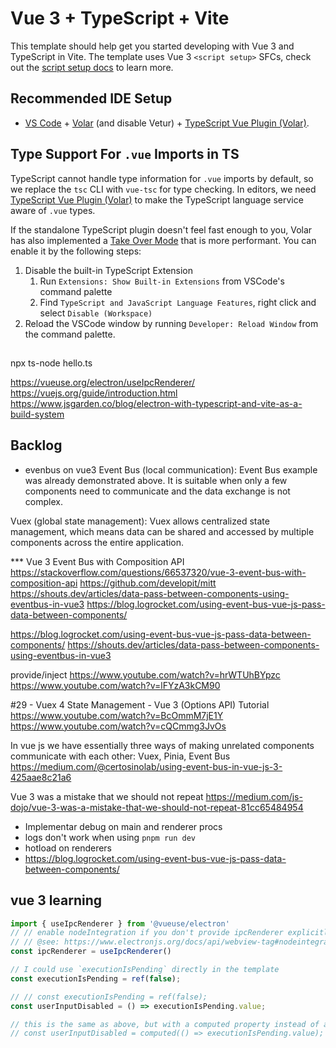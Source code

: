 # Vue 3 + TypeScript + Vite

This template should help get you started developing with Vue 3 and TypeScript in Vite. The template uses Vue 3 `<script setup>` SFCs, check out the [script setup docs](https://v3.vuejs.org/api/sfc-script-setup.html#sfc-script-setup) to learn more.

## Recommended IDE Setup

- [VS Code](https://code.visualstudio.com/) + [Volar](https://marketplace.visualstudio.com/items?itemName=Vue.volar) (and disable Vetur) + [TypeScript Vue Plugin (Volar)](https://marketplace.visualstudio.com/items?itemName=Vue.vscode-typescript-vue-plugin).

## Type Support For `.vue` Imports in TS

TypeScript cannot handle type information for `.vue` imports by default, so we replace the `tsc` CLI with `vue-tsc` for type checking. In editors, we need [TypeScript Vue Plugin (Volar)](https://marketplace.visualstudio.com/items?itemName=Vue.vscode-typescript-vue-plugin) to make the TypeScript language service aware of `.vue` types.

If the standalone TypeScript plugin doesn't feel fast enough to you, Volar has also implemented a [Take Over Mode](https://github.com/johnsoncodehk/volar/discussions/471#discussioncomment-1361669) that is more performant. You can enable it by the following steps:

1. Disable the built-in TypeScript Extension
   1. Run `Extensions: Show Built-in Extensions` from VSCode's command palette
   2. Find `TypeScript and JavaScript Language Features`, right click and select `Disable (Workspace)`
2. Reload the VSCode window by running `Developer: Reload Window` from the command palette.

## 

npx ts-node hello.ts

https://vueuse.org/electron/useIpcRenderer/
https://vuejs.org/guide/introduction.html
https://www.jsgarden.co/blog/electron-with-typescript-and-vite-as-a-build-system


## Backlog

- evenbus on vue3
Event Bus (local communication):
Event Bus example was already demonstrated above. It is suitable when only a few components need to communicate and the data exchange is not complex.

Vuex (global state management):
Vuex allows centralized state management, which means data can be shared and accessed by multiple components across the entire application.

   *** Vue 3 Event Bus with Composition API
   https://stackoverflow.com/questions/66537320/vue-3-event-bus-with-composition-api
   https://github.com/developit/mitt
   https://shouts.dev/articles/data-pass-between-components-using-eventbus-in-vue3
   https://blog.logrocket.com/using-event-bus-vue-js-pass-data-between-components/


   https://blog.logrocket.com/using-event-bus-vue-js-pass-data-between-components/
   https://shouts.dev/articles/data-pass-between-components-using-eventbus-in-vue3

   provide/inject
   https://www.youtube.com/watch?v=hrWTUhBYpzc
   https://www.youtube.com/watch?v=lFYzA3kCM90
   
   

#29 - Vuex 4 State Management - Vue 3 (Options API) Tutorial
   https://www.youtube.com/watch?v=BcOmmM7jE1Y
   https://www.youtube.com/watch?v=cQCmmg3JvOs


In vue js we have essentially three ways of making unrelated components communicate with each other: Vuex, Pinia, Event Bus
https://medium.com/@certosinolab/using-event-bus-in-vue-js-3-425aae8c21a6


Vue 3 was a mistake that we should not repeat
https://medium.com/js-dojo/vue-3-was-a-mistake-that-we-should-not-repeat-81cc65484954


- Implementar debug on main and renderer procs
- logs don't work when using `pnpm run dev`
- hotload on renderers
- https://blog.logrocket.com/using-event-bus-vue-js-pass-data-between-components/

## vue 3 learning

```ts
import { useIpcRenderer } from '@vueuse/electron'
// // enable nodeIntegration if you don't provide ipcRenderer explicitly
// // @see: https://www.electronjs.org/docs/api/webview-tag#nodeintegration
const ipcRenderer = useIpcRenderer()

// I could use `executionIsPending` directly in the template
const executionIsPending = ref(false);

// // const executionIsPending = ref(false);
const userInputDisabled = () => executionIsPending.value;

// this is the same as above, but with a computed property instead of a function and the difference is that the computed property is cached
// const userInputDisabled = computed(() => executionIsPending.value);
```